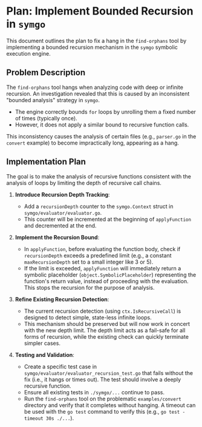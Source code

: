 # Plan: Implement Bounded Recursion in `symgo`

This document outlines the plan to fix a hang in the `find-orphans` tool by implementing a bounded recursion mechanism in the `symgo` symbolic execution engine.

## Problem Description

The `find-orphans` tool hangs when analyzing code with deep or infinite recursion. An investigation revealed that this is caused by an inconsistent "bounded analysis" strategy in `symgo`.

- The engine correctly bounds `for` loops by unrolling them a fixed number of times (typically once).
- However, it does not apply a similar bound to recursive function calls.

This inconsistency causes the analysis of certain files (e.g., `parser.go` in the `convert` example) to become impractically long, appearing as a hang.

## Implementation Plan

The goal is to make the analysis of recursive functions consistent with the analysis of loops by limiting the depth of recursive call chains.

1.  **Introduce Recursion Depth Tracking**:
    -   Add a `recursionDepth` counter to the `symgo.Context` struct in `symgo/evaluator/evaluator.go`.
    -   This counter will be incremented at the beginning of `applyFunction` and decremented at the end.

2.  **Implement the Recursion Bound**:
    -   In `applyFunction`, before evaluating the function body, check if `recursionDepth` exceeds a predefined limit (e.g., a constant `maxRecursionDepth` set to a small integer like 3 or 5).
    -   If the limit is exceeded, `applyFunction` will immediately return a symbolic placeholder (`object.SymbolicPlaceholder`) representing the function's return value, instead of proceeding with the evaluation. This stops the recursion for the purpose of analysis.

3.  **Refine Existing Recursion Detection**:
    -   The current recursion detection (using `ctx.IsRecursiveCall`) is designed to detect simple, state-less infinite loops.
    -   This mechanism should be preserved but will now work in concert with the new depth limit. The depth limit acts as a fail-safe for all forms of recursion, while the existing check can quickly terminate simpler cases.

4.  **Testing and Validation**:
    -   Create a specific test case in `symgo/evaluator/evaluator_recursion_test.go` that fails without the fix (i.e., it hangs or times out). The test should involve a deeply recursive function.
    -   Ensure all existing tests in `./symgo/...` continue to pass.
    -   Run the `find-orphans` tool on the problematic `examples/convert` directory and verify that it completes without hanging. A timeout can be used with the `go test` command to verify this (e.g., `go test -timeout 30s ./...`).
